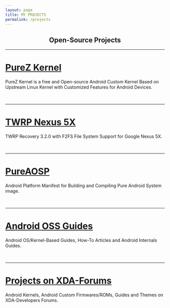 ```yaml
---
layout: page
title: MY PROJECTS
permalink: /projects
---
```


<h2 align="center">Open-Source Projects</h2>

---

<h1><a href="https://zawzaww.github.io/projects/purez-kernel"><b>PureZ Kernel</b></a></h1>
<p>PureZ Kernel is a free and Open-source Android Custom Kernel Based on Upstream Linux Kernel with Customized Features for Android Devices.</p>
<br>

---

<h1><a href="https://zawzaww.github.io/projects/twrp-recovery-bullhead"><b>TWRP Nexus 5X</b></a></h1>
<p>TWRP Recovery 3.2.0 with F2FS File System Support for Google Nexus 5X.</p>
<br>

---

<h1><a href="https://github.com/zawzaww/aosp-android"><b>PureAOSP</b></a></h1>
<p>Android Platform Manifest for Building and Compiling Pure Android System image.</p>
<br>

---

<h1><a href="https://zawzaww.github.io/projects/androidoss-guides"><b>Android OSS Guides</b></a></h1>
<p>Android OS/Kernel-Based Guides, How-To Articles and Android Internals Guides.</p>
<br>

---

<h1><a href="https://zawzaww.github.io/projects/xda-threads-works"><b>Projects on XDA-Forums</b></a></h1>
<p>Android Kernels, Android Custom Firmwares/ROMs, Guides and Themes on XDA-Developers Forums.</p>
